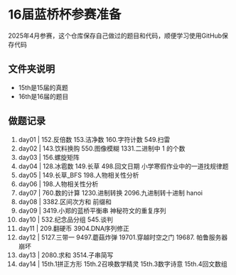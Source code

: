 # 16届蓝桥杯参赛准备
2025年4月参赛，这个仓库保存自己做过的题目和代码，顺便学习使用GitHub保存代码
## 文件夹说明
- 15th是15届的真题
- 16th是16届的题目

## 做题记录
1. day01 | 152.反倍数 153.洁净数 160.字符计数 549.扫雷
2. day02 | 143.饮料换购 550.图像模糊 1331.二进制中 1 的个数
3. day03 | 156.螺旋矩阵
4. day04 | 128.冰雹数 149.长草 498.回文日期 小学寒假作业中的一道找规律题
5. day05 | 149.长草_BFS 198.人物相关性分析
6. day06 | 198.人物相关性分析
7. day07 | 760.数的计算 1230.进制转换 2096.九进制转十进制 hanoi
8. day08 | 3382.区间次方和 前缀和
9. day09 | 3419.小郑的蓝桥平衡串 神秘符文的重复序列
10. day10 | 532.纪念品分组 545.谈判
11. day11 | 209.翻硬币 3904.DNA序列修正
12. day12 | 5127.三带一 9497.蘑菇炸弹 19701.穿越时空之门 19687. 帕鲁服务器崩坏
13. day13 | 2080.求和 3514.子串简写
14. day14 | 15th.1拼正方形 15th.2召唤数学精灵 15th.3数字诗意 15th.4回文数组